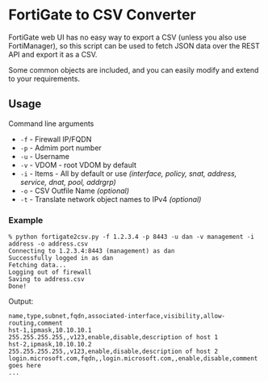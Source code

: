 # FortiGate to CSV Converter

FortiGate web UI has no easy way to export a CSV (unless you also use FortiManager), so this script can be used to fetch JSON data over the REST API and export it as a CSV.

Some common objects are included, and you can easily modify and extend to your requirements.

## Usage

Command line arguments

* `-f` - Firewall IP/FQDN
* `-p` - Admim port number
* `-u` - Username
* `-v` - VDOM - root VDOM by default
* `-i` - Items - All by default or use *(interface, policy, snat, address, service, dnat, pool, addrgrp)*
* `-o` - CSV Outfile Name *(optional)*
* `-t` - Translate network object names to IPv4 *(optional)*

### Example

```
% python fortigate2csv.py -f 1.2.3.4 -p 8443 -u dan -v management -i address -o address.csv
Connecting to 1.2.3.4:8443 (management) as dan
Successfully logged in as dan
Fetching data...
Logging out of firewall
Saving to address.csv
Done!
```

Output:

```
name,type,subnet,fqdn,associated-interface,visibility,allow-routing,comment
hst-1,ipmask,10.10.10.1 255.255.255.255,,v123,enable,disable,description of host 1
hst-2,ipmask,10.10.10.2 255.255.255.255,,v123,enable,disable,description of host 2
login.microsoft.com,fqdn,,login.microsoft.com,,enable,disable,comment goes here
...
```

